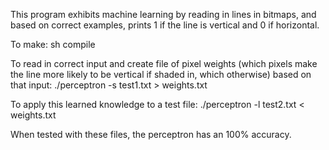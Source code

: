 This program exhibits machine learning by reading in lines in bitmaps, and based on correct examples,
prints 1 if the line is vertical and 0 if horizontal. 

To make:
sh compile

To read in correct input and create file of pixel weights (which pixels make the line more likely to be
vertical if shaded in, which otherwise) based on that input:
./perceptron -s test1.txt > weights.txt

To apply this learned knowledge to a test file:
./perceptron -l test2.txt < weights.txt

When tested with these files, the perceptron has an 100% accuracy.